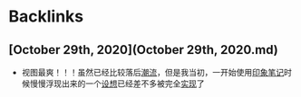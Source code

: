 
# Backlinks
## [October 29th, 2020](October 29th, 2020.md)
- 视图最爽！！！虽然已经比较落后[潮流](潮流.md)，但是我当初，一开始使用[印象笔记](印象笔记.md)时候慢慢浮现出来的一个[设想](设想.md)已经差不多被完全[实现](实现.md)了

